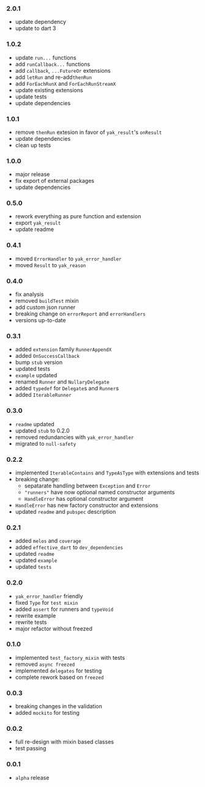 ### 2.0.1
- update dependency
- update to dart 3

### 1.0.2
- update `run...` functions
- add `runCallback...` functions
- add `callback`, `...FutureOr` extensions
- add `letRun` and  re-add`thenRun`
- add `ForEachRunX` and `ForEachRunStreamX`
- update existing extensions
- update tests
- update dependencies

### 1.0.1
- remove `thenRun` extesion in favor of `yak_result`'s `onResult` 
- update dependencies
- clean up tests

### 1.0.0
- major release
- fix export of external packages
- update dependencies

###  0.5.0
- rework everything as pure function and extension
- export `yak_result`
- update readme

###  0.4.1
- moved `ErrorHandler` to `yak_error_handler`
- moved `Result` to `yak_reason`

###  0.4.0
- fix analysis
- removed `buildTest` mixin
- add custom json runner
- breaking change on `errorReport` and `errorHandlers`
- versions up-to-date

###  0.3.1
- added `extension` family `RunnerAppendX`
- added `OnSuccessCallback`
- bump `stub` version
- updated tests
- `example` updated
- renamed `Runner` and `NullaryDelegate`
- added `typedef` for `Delegate`s and `Runner`s
- added `IterableRunner`

###  0.3.0
- `readme` updated
- updated `stub` to 0.2.0
- removed redundancies with `yak_error_handler`
- migrated to `null-safety`

###  0.2.2
- implemented `IterableContains` and `TypeAsType`
  with extensions and tests 
- breaking change: 
  - sepatarate handling between `Exception` and `Error`
  - `"runners"` have now optional named constructor arguments
  - `HandleError` has optional constructor argument
- `HandleError` has new factory constructor and extensions
- updated `readme` and `pubspec` description

###  0.2.1
- added `melos` and `coverage`
- added `effective_dart` to `dev_dependencies`
- updated `readme`
- updated `example`
- updated `tests`

###  0.2.0
- `yak_error_handler` friendly
- fixed `Type` for `test mixin`
- added `assert` for runners and `typeVoid`
- rewrite example
- rewrite tests
- major refactor without freezed

###  0.1.0
- implemented `test_factory_mixin` with tests
- removed `async freezed` 
- implemented `delegates` for testing
- complete rework based on `freezed`

###  0.0.3
- breaking changes in the validation
- added `mockito` for testing

###  0.0.2
- full re-design with mixin based classes
- test passing

###  0.0.1
- `alpha` release